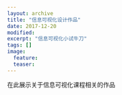 ```yaml
---
layout: archive
title: "信息可视化设计作品"
date: 2017-12-20
modified:
excerpt: "信息可视化小试牛刀"
tags: []
image: 
  feature: 
  teaser:
---
```


在此展示关于信息可视化课程相关的作品